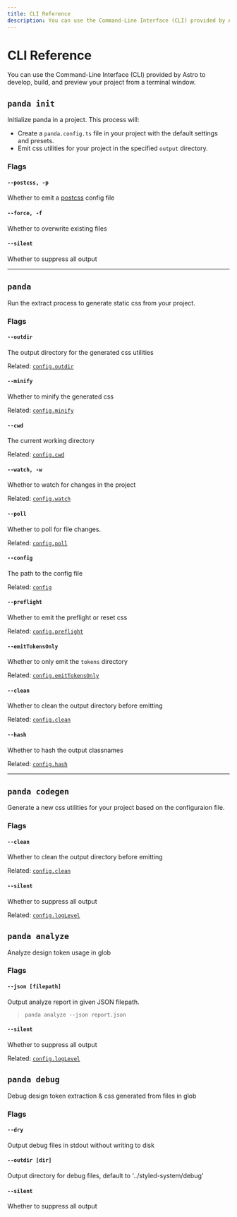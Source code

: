 ```yaml
---
title: CLI Reference
description: You can use the Command-Line Interface (CLI) provided by Astro to develop, build, and preview your project from a terminal window.
---
```


# CLI Reference

You can use the Command-Line Interface (CLI) provided by Astro to develop, build, and preview your project from a
terminal window.

## `panda init`

Initialize panda in a project. This process will:

- Create a `panda.config.ts` file in your project with the default settings and presets.
- Emit css utilities for your project in the specified `output` directory.

### Flags

#### `--postcss, -p`

Whether to emit a [postcss](https://postcss.org/) config file

#### `--force, -f`

Whether to overwrite existing files

#### `--silent`

Whether to suppress all output

---

## `panda`

Run the extract process to generate static css from your project.

### Flags

#### `--outdir`

The output directory for the generated css utilities

Related: [`config.outdir`](/docs/references/config.mdx#outdir)

#### `--minify`

Whether to minify the generated css

Related: [`config.minify`](/docs/references/config.mdx#minify)

#### `--cwd`

The current working directory

Related: [`config.cwd`](/docs/references/config.mdx#cwd)

#### `--watch, -w`

Whether to watch for changes in the project

Related: [`config.watch`](/docs/references/config.mdx#watch)

#### `--poll`

Whether to poll for file changes.

Related: [`config.poll`](/docs/references/config.mdx#poll)

#### `--config`

The path to the config file

Related: [`config`](/docs/references/config.mdx)

#### `--preflight`

Whether to emit the preflight or reset css

Related: [`config.preflight`](/docs/references/config.mdx#preflight)

#### `--emitTokensOnly`

Whether to only emit the `tokens` directory

Related: [`config.emitTokensOnly`](/docs/references/config.mdx#emitTokensOnly)

#### `--clean`

Whether to clean the output directory before emitting

Related: [`config.clean`](/docs/references/config.mdx#clean)

#### `--hash`

Whether to hash the output classnames

Related: [`config.hash`](/docs/references/config.mdx#hash)

---

## `panda codegen`

Generate a new css utilities for your project based on the configuraion file.

### Flags

#### `--clean`

Whether to clean the output directory before emitting

Related: [`config.clean`](/docs/references/config.mdx#clean)

#### `--silent`

Whether to suppress all output

Related: [`config.logLevel`](/docs/references/config.mdx#log-level)

## `panda analyze`

Analyze design token usage in glob

### Flags

#### `--json [filepath]`

Output analyze report in given JSON filepath.

> `panda analyze --json report.json`

#### `--silent`

Whether to suppress all output

Related: [`config.logLevel`](/docs/references/config.mdx#log-level)

## `panda debug`

Debug design token extraction & css generated from files in glob

### Flags

#### `--dry`

Output debug files in stdout without writing to disk

#### `--outdir [dir]`

Output directory for debug files, default to '../styled-system/debug'

#### `--silent`

Whether to suppress all output
